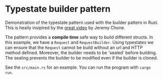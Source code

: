 # Typestate builder pattern

Demonstration of the typestate pattern used with the builder pattern in Rust. This is heaily insipired by the
[great video](https://www.youtube.com/watch?v=pwmIQzLuYl0) by Jeremy Chone.

The pattern provides a **compile time** safe way to build different structs.
In this example, we have a `Request` and `RequestBuilder`. Using typestates we
can ensure that the `Request` cannot be build without an url and HTTP method
defined. Moreover, the builder needs to be 'sealed' before building. The
sealing prevents the builder to be modified even if the builder is cloned.

See the `src/main.rs` for an example. You can run the program with `cargo run`.
